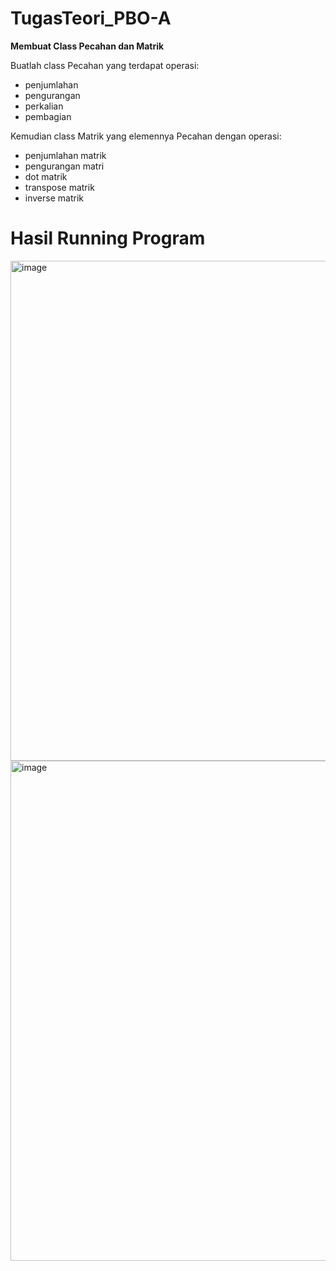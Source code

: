 # TugasTeori_PBO-A

**Membuat Class Pecahan dan Matrik**

Buatlah class Pecahan yang terdapat operasi:
- penjumlahan
- pengurangan
- perkalian
- pembagian

Kemudian class Matrik yang elemennya Pecahan dengan operasi:
- penjumlahan matrik
- pengurangan matri
- dot matrik
- transpose matrik
- inverse matrik

# Hasil Running Program 
<img width="800" alt="image" src="https://github.com/oktaviani28/TugasTeori_PBO-A/assets/113764908/0fe5173a-8eef-45dc-8d6f-ec392be9e694">
<img width="800" alt="image" src="https://github.com/oktaviani28/TugasTeori_PBO-A/assets/113764908/1ea5dfc6-5577-408d-8d67-dd4ebcfd91a3">
